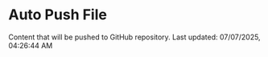 # Auto Push File

Content that will be pushed to GitHub repository.
Last updated: 07/07/2025, 04:26:44 AM